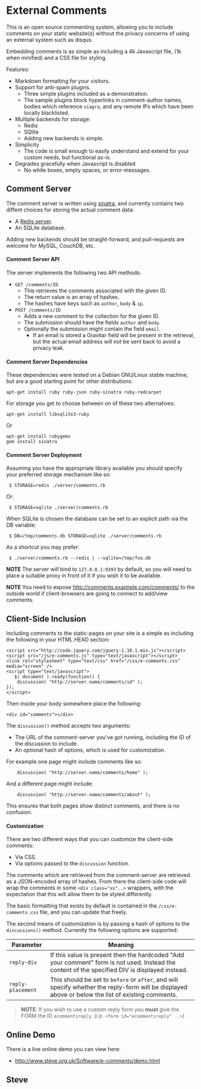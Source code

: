 External Comments
=================

This is an open source commenting system, allowing you to include
comments on your static website(s) without the privacy concerns of
using an external system such as disqus.

Embedding comments is as simple as including a 4k Javascript file,
(1k when minified) and a CSS file for styling.

Features:

* Markdown formatting for your visitors.
* Support for anti-spam plugins.
   * Three simple plugins included as a demonstration.
   * The sample plugins block hyperlinks in comment-author names, bodies which reference `viagra`, and any remote IPs which have been locally blacklisted.
* Multiple backends for storage:
   * Redis
   * SQlite
   * Adding new backends is simple.
* Simplicity
   * The code is small enough to easily understand and extend for your custom needs, but functional as-is.
* Degrades gracefully when Javascript is disabled
   * No white boxes, empty spaces, or error-messages.


Comment Server
--------------

The comment server is written using [sinatra](http://www.sinatrarb.com/),
and currently contains two diffent choices for storing the actual comment data:

* A [Redis server](http://redis.io/).
* An SQLite database.

Adding new backends should be straight-forward, and pull-requests are
welcome for MySQL, CouchDB, etc.



#### Comment Server API

The server implements the following two API methods:

* `GET /comments/ID`
   * This retrieves the comments associated with the given ID.
   * The return value is an array of hashes.
   * The hashes have keys such as  `author`, `body` & `ip`.
* `POST /comments/ID`
   * Adds a new comment to the collection for the given ID.
   * The submission should have the fields `author` and `body`.
   * Optionally the submission might contain the field `email`.
       * If an email is stored a Gravitar field will be present in the retrieval, but the actual email address will not be sent back to avoid a privacy leak.


#### Comment Server Dependencies

These dependencies were tested on a Debian GNU/Linux stable machine,
but are a good starting point for other distributions:

    apt-get install ruby ruby-json ruby-sinatra ruby-redcarpet

For storage you get to choose between on of these two alternatives:

    apt-get install libsqlite3-ruby

Or

    apt-get install rubygems
    gem install sinatra


#### Comment Server Deployment

Assuming you have the appropriate library available you should specify
your preferred storage mechanism like so:

     $ STORAGE=redis ./server/comments.rb

Or:

     $ STORAGE=sqlite ./server/comments.rb

When SQLite is chosen the database can be set to an explicit path via the
DB variable:

     $ DB=/tmp/comments.db STORAGE=sqlite ./server/comments.rb

As a shortcut you may prefer:

     $ ./server/comments.rb --redis | --sqlite=/tmp/foo.db

**NOTE** The server will bind to `127.0.0.1:9393` by default, so you
will need to place a suitable proxy in front of it if you wish it to
be available.

**NOTE** You need to expose http://comments.exaimple.com/comments/ to
the outside world if client-browsers are going to connect to add/view comments.


Client-Side Inclusion
---------------------

Including comments to the static-pages on your site is a simple as including the
following in your HTML HEAD section:

    <script src="http://code.jquery.com/jquery-1.10.1.min.js"></script>
    <script src="/js/e-comments.js" type="text/javascript"></script>
    <link rel="stylesheet" type="text/css" href="/css/e-comments.css" media="screen" />
    <script type="text/javascript">
       $( document ).ready(function() {
        discussion( "http://server.name/comments/id" );
    });
    </script>

Then inside your body somewhere place the following:

    <div id="comments"></div>

The `discussion()` method accepts two arguments:

* The URL of the comment-server you've got running, including the ID of the discussion to include.
* An optional hash of options, which is used for customization.

For example one page might include comments like so:

        discussion( "http://server.name/comments/home" );

And a different page might include:

        discussion( "http://server.name/comments/about" );

This ensures that both pages show distinct comments, and there is no confusion.



#### Customization

There are two different ways that you can customize the client-side comments:

* Via CSS.
* Via options passed to the `discussion` function.

The comments which are retrieved from the comment-server are retrieved as
a JSON-encoded array of hashes.  From there the client-side code will wrap
the comments in some `<div class="xx"..>` wrappers, with the expectation
that this will allow them to be styled differently.

The basic formatting that exists by default is contained in
the `/css/e-comments.css` file, and you can update that freely.

The second means of customization is by passing a hash of options
to the `discussions()` method.  Currently the following options are
supported:

|Parameter|Meaning|
|---------|-------|
|`reply-div`|If this value is present then the hardcoded "Add your comment" form is not used.  Instead the content of the specified DIV is displayed instead.|
|`reply-placement`|This should be set to `before` or `after`, and will specify whether the reply-form will be displayed above or below the list of existing comments.|


> **NOTE**: If you wish to use a custom reply form you **must** give the FORM the ID `ecommentsreply`.  (i.e. `<form id="ecommentsreply" ..>`)



Online Demo
-----------

There is a live online demo you can view here:

* http://www.steve.org.uk/Software/e-comments/demo.html

Steve
--
